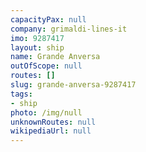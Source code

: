 ```yaml
---
capacityPax: null
company: grimaldi-lines-it
imo: 9287417
layout: ship
name: Grande Anversa
outOfScope: null
routes: []
slug: grande-anversa-9287417
tags:
- ship
photo: /img/null
unknownRoutes: null
wikipediaUrl: null
---
```

